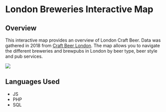 # London Breweries Interactive Map

## Overview
This interactive map provides an overview of London Craft Beer. Data was gathered in 2018 from [Craft Beer London](https://nodejs.org/). The map allows you to navigate the different breweries and brewpubs in London by beer type, beer style and pub services.

![](website-vid.gif)

## Languages Used
- JS
- PHP
- SQL
